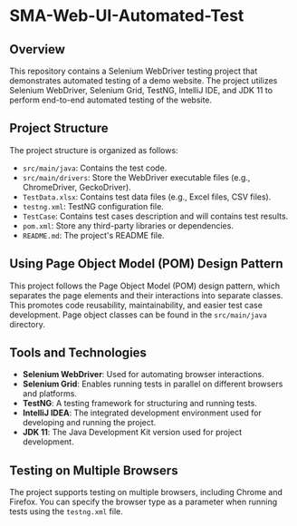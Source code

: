 # SMA-Web-UI-Automated-Test
## Overview
This repository contains a Selenium WebDriver testing project that demonstrates automated testing of a demo website.
The project utilizes Selenium WebDriver, Selenium Grid, TestNG, IntelliJ IDE, and JDK 11 to perform end-to-end automated testing of the website.

## Project Structure
The project structure is organized as follows:
- `src/main/java`: Contains the test code.
- `src/main/drivers`: Store the WebDriver executable files (e.g., ChromeDriver, GeckoDriver).
- `TestData.xlsx`: Contains test data files (e.g., Excel files, CSV files).
- `testng.xml`: TestNG configuration file.
- `TestCase`: Contains test cases description and will contains test results.
- `pom.xml`: Store any third-party libraries or dependencies.
- `README.md`: The project's README file.
## Using Page Object Model (POM) Design Pattern
This project follows the Page Object Model (POM) design pattern, which separates the page elements and their interactions into separate classes.
This promotes code reusability, maintainability, and easier test case development. Page object classes can be found in the `src/main/java` directory.
## Tools and Technologies
- **Selenium WebDriver**: Used for automating browser interactions.
- **Selenium Grid**: Enables running tests in parallel on different browsers and platforms.
- **TestNG**: A testing framework for structuring and running tests.
- **IntelliJ IDEA**: The integrated development environment used for developing and running the project.
- **JDK 11**: The Java Development Kit version used for project development.
## Testing on Multiple Browsers
The project supports testing on multiple browsers, including Chrome and Firefox. You can specify the browser type as a parameter when running tests using the `testng.xml` file.
